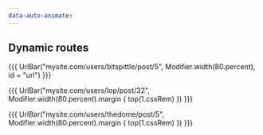 ```yaml
---
data-auto-animate:
---
```


## <span data-id="title">Dynamic routes</span>


{{{ UrlBar("mysite.com/users/bitspittle/post/5", Modifier.width(80.percent), id = "url") }}}

{{{ UrlBar("mysite.com/users/lop/post/32", Modifier.width(80.percent).margin { top(1.cssRem) }) }}}

{{{ UrlBar("mysite.com/users/thedome/post/5", Modifier.width(80.percent).margin { top(1.cssRem) }) }}}
